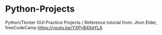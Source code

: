 # Python-Projects
Python/Tkinter GUI Practice Projects / Reference tutorial from: Jhon Elder, freeCodeCamp https://youtu.be/YXPyB4XeYLA
